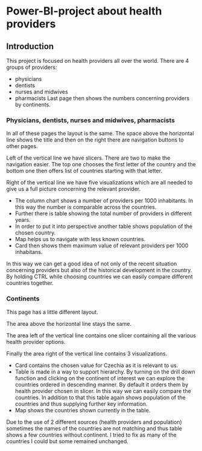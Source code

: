 # Power-BI-project about health providers
## Introduction
This project is focused on health providers all over the world. There are 4 groups of providers:
* physicians
* dentists
* nurses and midwives
* pharmacists
Last page then shows the numbers concerning providers by continents.

### Physicians, dentists, nurses and midwives, pharmacists
In all of these pages the layout is the same. The space above the horizontal line shows the title and then on the right there are navigation buttons to other pages.

Left of the vertical line we have slicers. There are two to make the navigation easier. The top one chooses the first letter of the country and the bottom one then offers list of countries starting with that letter. 

Right of the vertical line we have five visualizations which are all needed to give us a full picture concerning the relevant provider. 
* The column chart shows a number of providers per 1000 inhabitants. In this way the number is comparable across the countries. 
* Further there is table showing the total number of providers in different years. 
* In order to put it into perspective another table shows population of the chosen country.
* Map helps us to navigate with less known countries.
* Card then shows them maximum value of relevant providers per 1000 inhabitans.

In this way we can get a good idea of not only of the recent situation concerning providers but also of the historical development in the country.
By holding CTRL while choosing countries we can easily compare different countries together.

### Continents
This page has a little different layout. 

The area above the horizontal line stays the same.

The area left of the vertical line contains one slicer containing all the various health provider options.

Finally the area right of the vertical line contains 3 visualizations.
* Card contains the chosen value for Czechia as it is relevant to us.
* Table is made in a way to support hierarchy. By turning on the drill down function and clicking on the continent of interest we can explore the countries ordered in descending manner. By default it orders them by health provider chosen in slicer. In this way we can easily compare the countries. In addition to that this table again shows population of the countries and thus supplying further key information.
* Map shows the countries shown currently in the table.

Due to the use of 2 different sources (health providers and population) sometimes the names of the countries are not matching and thus table shows a few countries without continent. I tried to fix as many of the countries I could but some remained unchanged.
